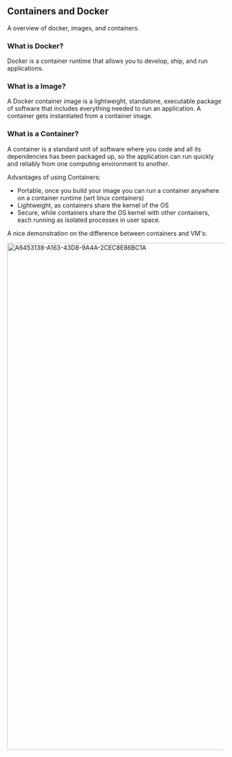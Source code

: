 ## Containers and Docker

A overview of docker, images, and containers.

### What is Docker?

Docker is a container runtime that allows you to develop, ship, and run applications.

### What is a Image?

A Docker container image is a lightweight, standalone, executable package of software that includes everything needed to run an application. A container gets instantiated from a container image.

### What is a Container?

A container is a standard unit of software where you code and all its dependencies has been packaged up, so the application can run quickly and reliably from one computing environment to another.

Advantages of using Containers:

* Portable, once you build your image you can run a container anywhere on a container runtime (wrt linux containers)
* Lightweight, as containers share the kernel of the OS
* Secure, while containers share the OS kernel with other containers, each running as isolated processes in user space.

A nice demonstration on the difference between containers and VM's:

<img width="1173" alt="A6453138-A163-43D8-9A4A-2CEC8E86BC1A" src="https://user-images.githubusercontent.com/567298/66056117-e9803900-e536-11e9-8a02-e35307bd296f.png">
